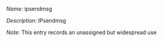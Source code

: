 _Name:_ ipsendmsg

_Description:_ IPsendmsg

_Note:_ This entry records an unassigned but widespread use

